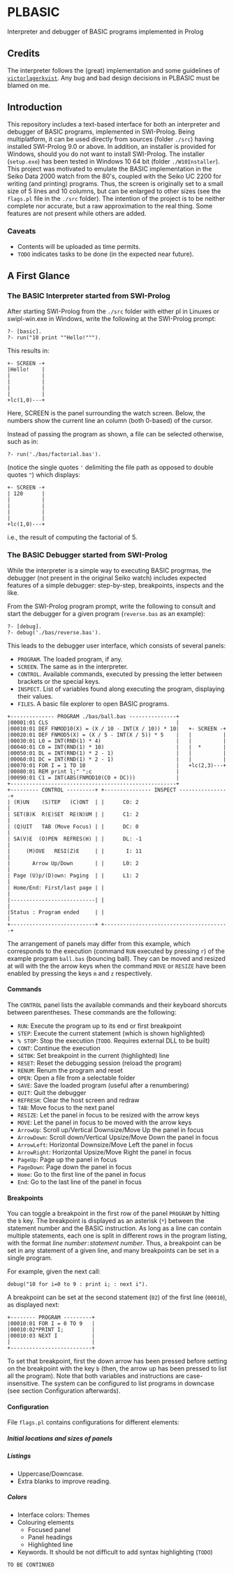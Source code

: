 # PLBASIC
Interpreter and debugger of BASIC programs implemented in Prolog

## Credits
The interpreter follows the (great) implementation and some guidelines of [`victorlagerkvist`](https://prologomenon.wordpress.com/2020/10/25/writing-a-basic-interpreter-part-1/).
Any bug and bad design decisions in PLBASIC must be blamed on me.

## Introduction
This repository includes a text-based interface for both an interpreter and debugger of BASIC programs, implemented in SWI-Prolog.
Being multiplatform, it can be used directly from sources (folder `./src`) having installed SWI-Prolog 9.0 or above. 
In addition, an installer is provided for Windows, should you do not want to install SWI-Prolog.
The installer (`setup.exe`) has been tested in Windows 10 64 bit (folder `./W10Installer`).
This project was motivated to emulate the BASIC implementation in the Seiko Data 2000 watch from the 80's, coupled with the Seiko UC 2200 for writing (and printing) programs.
Thus, the screen is originally set to a small size of 5 lines and 10 columns, but can be enlarged to other sizes (see the `flags.pl` file in the `./src` folder).
The intention of the project is to be neither complete nor accurate, but a raw approximation to the real thing.
Some features are not present while others are added.

### Caveats
* Contents will be uploaded as time permits.
* `TODO` indicates tasks to be done (in the expected near future).

## A First Glance

### The BASIC Interpreter started from SWI-Prolog

After starting SWI-Prolog from the `./src` folder with either pl in Linuxes or swipl-win.exe in Windows, write the following at the SWI-Prolog prompt:

```
?- [basic].
?- run("10 print ""Hello!""").
```

This results in:

```
+- SCREEN -+
|Hello!    |
|          |
|          |
|          |
|          |
+lc(1,0)---+
```

Here, SCREEN is the panel surrounding the watch screen. Below, the numbers show the current line an column (both 0-based) of the cursor.

Instead of passing the program as shown, a file can be selected otherwise, such as in:

```
?- run('./bas/factorial.bas').
```

(notice the single quotes `'` delimiting the file path as opposed to double quotes `"`) which displays:

```
+- SCREEN -+
| 120      |
|          |
|          |
|          |
|          |
+lc(1,0)---+
```

i.e., the result of computing the factorial of 5.

### The BASIC Debugger started from SWI-Prolog

While the interpreter is a simple way to executing BASIC progrmas, the debugger (not present in the original Seiko watch) includes expected features of a simple debugger: step-by-step, breakpoints, inspects and the like.

From the SWI-Prolog program prompt, write the following to consult and start the debugger for a given program (`reverse.bas` as an example):

```
?- [debug].
?- debug('./bas/reverse.bas').
```

This leads to the debugger user interface, which consists of several panels:

* `PROGRAM`. The loaded program, if any.
* `SCREEN`. The same as in the interpreter.
* `CONTROL`. Available commands, executed by pressing the letter between brackets or the special keys.
* `INSPECT`. List of variables found along executing the program, displaying their values.
* `FILES`. A basic file explorer to open BASIC programs.

```
+-------------- PROGRAM ./bas/ball.bas ---------------+
|00001:01 CLS                                         |
|00010:01 DEF FNMOD10(X) = (X / 10 - INT(X / 10)) * 10|   +- SCREEN -+
|00020:01 DEF FNMOD5(X) = (X / 5 - INT(X / 5)) * 5    |   |          |
|00030:01 L0 = INT(RND(1) * 4)                        |   |          |
|00040:01 C0 = INT(RND(1) * 10)                       |   |  *       |
|00050:01 DL = INT(RND(1) * 2 - 1)                    |   |          |
|00060:01 DC = INT(RND(1) * 2 - 1)                    |   |          |
|00070:01 FOR I = 1 TO 10                             |   +lc(2,3)---+
|00080:01 REM print l;" ";c                           |
|00090:01 C1 = INT(ABS(FNMOD10(C0 + DC)))             |
+-----------------------------------------------------+
+--------- CONTROL ---------+ +--------------- INSPECT ----------------+  
| (R)UN    (S)TEP   (C)ONT  | |      C0: 2                             |  
| SET(B)K  R(E)SET  RE(N)UM | |      C1: 2                             |  
| (Q)UIT   TAB (Move Focus) | |      DC: 0                             |  
| SA(V)E  (O)PEN  REFRES(H) | |      DL: -1                            |  
|     (M)OVE   RESI(Z)E     | |       I: 11                            |  
|       Arrow Up/Down       | |      L0: 2                             |  
| Page (U)p/(D)own: Paging  | |      L1: 2                             |  
| Home/End: First/last page | |                                        |  
|---------------------------| |                                        |  
|Status : Program ended     | |                                        |  
+---------------------------+ +----------------------------------------+ 
```

The arrangement of panels may differ from this example, which corresponds to the execution (command `RUN` executed by pressing `r`) of the example program `ball.bas` (bouncing ball). They can be moved and resized at will with the the arrow keys when the command `MOVE` or `RESIZE` have been enabled by pressing the keys `m` and `z` respectively.

#### Commands

The `CONTROL` panel lists the available commands and their keyboard shorcuts between parentheses. 
These commands are the following:

* `RUN`:       Execute the program up to its end or first breakpoint
* `STEP`:      Execute the current statement (which is shown highlighted)
* `% STOP`: Stop the execution (`TODO`. Requires external DLL to be built)
* `CONT`:      Continue the execution
* `SETBK`:     Set breakpoint in the current (highlighted) line
* `RESET`:     Reset the debugging session (reload the program)
* `RENUM`:     Renum the program and reset
* `OPEN`:      Open a file from a selectable folder
* `SAVE`:      Save the loaded program (useful after a renumbering)
* `QUIT`:      Quit the debugger
* `REFRESH`:   Clear the host screen and redraw
* `TAB`:       Move focus to the next panel
* `RESIZE`:    Let the panel in focus to be resized with the arrow keys
* `MOVE`:      Let the panel in focus to be moved with the arrow keys
* `ArrowUp`:   Scroll up/Vertical Downsize/Move Up the panel in focus
* `ArrowDown`: Scroll down/Vertical Upsize/Move Down the panel in focus
* `ArrowLeft`: Horizontal Downsize/Move Left the panel in focus
* `ArrowRight`: Horizontal Upsize/Move Right the panel in focus
* `PageUp`:    Page up the panel in focus
* `PageDown`:  Page down the panel in focus
* `Home`:      Go to the first line of the panel in focus
* `End`:       Go to the last line of the panel in focus

#### Breakpoints

You can toggle a breakpoint in the first row of the panel `PROGRAM` by hitting the `b` key.
The breakpoint is displayed as an asterisk (`*`) between the statement number and the BASIC instruction.
As long as a line can contain multiple statements, each one is split in different rows in the program listing, with the format *line number*`:`*statement number*.
Thus, a breakpoint can be set in any statement of a given line, and many breakpoints can be set in a single program.

For example, given the next call:

```
debug("10 for i=0 to 9 : print i; : next i").
```

A breakpoint can be set at the second statement (`02`) of the first line (`00010`), as displayed next:

```
+-------- PROGRAM ---------+              
|00010:01 FOR I = 0 TO 9   |              
|00010:02*PRINT I;         | 
|00010:03 NEXT I           |
|                          |
+--------------------------+     
```

To set that breakpoint, first the down arrow has been pressed before setting on the breakpoint with the key `b` (then, the arrow up has been pressed to list all the program).
Note that both variables and instructions are case-insensitive.
The system can be configured to list programs in downcase (see section Configuration afterwards).

#### Configuration
File `flags.pl` contains configurations for different elements:

##### Initial locations and sizes of panels

##### Listings

* Uppercase/Downcase.
* Extra blanks to improve reading.

##### Colors

* Interface colors: Themes
* Colouring elements
   * Focused panel
   * Panel headings
   * Highlighted line
* Keywords. It should be not difficult to add syntax highlighting (`TODO`)

`TO BE CONTINUED`

